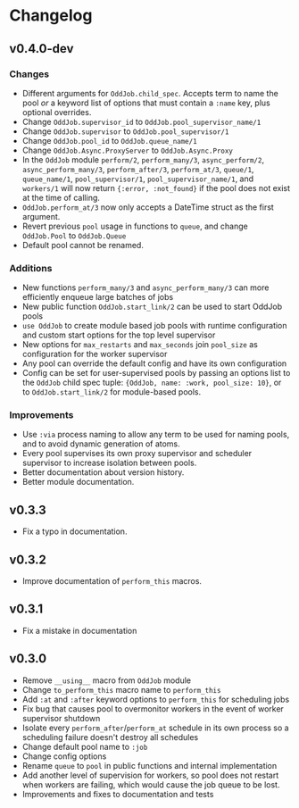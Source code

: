 # Changelog

## v0.4.0-dev

### Changes
- Different arguments for `OddJob.child_spec`. Accepts term to name the pool *or* a keyword list of options that must contain a `:name` key, plus optional overrides.
- Change `OddJob.supervisor_id` to `OddJob.pool_supervisor_name/1`
- Change `OddJob.supervisor` to `OddJob.pool_supervisor/1`
- Change `OddJob.pool_id` to `OddJob.queue_name/1`
- Change `OddJob.Async.ProxyServer` to `OddJob.Async.Proxy`
- In the `OddJob` module `perform/2`, `perform_many/3`, `async_perform/2`, `async_perform_many/3`, `perform_after/3`, `perform_at/3`, `queue/1`, `queue_name/1`, `pool_supervisor/1`, `pool_supervisor_name/1`, and `workers/1` will now return `{:error, :not_found}` if the pool does not exist at the time of calling. 
- `OddJob.perform_at/3` now only accepts a DateTime struct as the first argument.
- Revert previous `pool` usage in functions to `queue`, and change `OddJob.Pool` to `OddJob.Queue`
- Default pool cannot be renamed.

### Additions
- New functions `perform_many/3` and `async_perform_many/3` can more efficiently enqueue large batches of jobs
- New public function `OddJob.start_link/2` can be used to start OddJob pools
- `use OddJob` to create module based job pools with runtime configuration and custom start options for the top level
supervisor
- New options for `max_restarts` and `max_seconds` join `pool_size` as configuration for the worker supervisor
- Any pool can override the default config and have its own configuration
- Config can be set for user-supervised pools by passing an options list to the `OddJob` child spec
tuple: `{OddJob, name: :work, pool_size: 10}`, or to `OddJob.start_link/2` for module-based pools.

### Improvements
- Use `:via` process naming to allow any term to be used for naming pools, and to avoid dynamic generation of atoms.
- Every pool supervises its own proxy supervisor and scheduler supervisor to increase isolation between pools.
- Better documentation about version history.
- Better module documentation.

## v0.3.3

- Fix a typo in documentation.

## v0.3.2

- Improve documentation of `perform_this` macros.

## v0.3.1

- Fix a mistake in documentation

## v0.3.0

- Remove `__using__` macro from `OddJob` module
- Change `to_perform_this` macro name to `perform_this`
- Add `:at` and `:after` keyword options to `perform_this` for scheduling jobs
- Fix bug that causes pool to overmonitor workers in the event of worker supervisor shutdown
- Isolate every `perform_after`/`perform_at` schedule in its own process so a scheduling failure doesn't
destroy all schedules
- Change default pool name to `:job`
- Change config options
- Rename `queue` to `pool` in public functions and internal implementation
- Add another level of supervision for workers, so pool does not restart when workers are failing, which
would cause the job queue to be lost.
- Improvements and fixes to documentation and tests